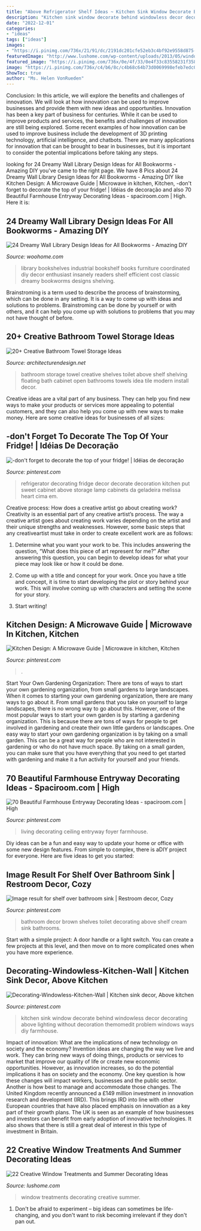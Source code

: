 ```yaml
---
title: "Above Refrigerator Shelf Ideas ~ Kitchen Sink Window Decorate Behind Windowless Decor Decorating Above Lighting Without Decoration Themomedit Problem Windows Ways Diy Farmhouse"
description: "Kitchen sink window decorate behind windowless decor decorating above lighting without decoration themomedit problem windows ways diy farmhouse"
date: "2022-12-01"
categories:
- "ideas"
tags: ["ideas"]
images:
- "https://i.pinimg.com/736x/21/91/dc/2191dc201cfe52eb3c4bf92e9558d875--kitchen-cupboards-kitchen-reno.jpg"
featuredImage: "http://www.lushome.com/wp-content/uploads/2013/05/window-treatments-summer-decorating-ideas-16.jpg"
featured_image: "https://i.pinimg.com/736x/0e/4f/33/0e4f33c83558231f35833c8e3fb91540.jpg"
image: "https://i.pinimg.com/736x/c4/b6/8c/c4b68c64b73d0069998efeb7edc0a8a0.jpg"
ShowToc: true
author: "Ms. Helen VonRueden"
---
```



Conclusion: In this article, we will explore the benefits and challenges of innovation. We will look at how innovation can be used to improve businesses and provide them with new ideas and opportunities.
Innovation has been a key part of business for centuries. While it can be used to improve products and services, the benefits and challenges of innovation are still being explored. Some recent examples of how innovation can be used to improve business include the development of 3D printing technology, artificial intelligence, and chatbots. There are many applications for innovation that can be brought to bear in businesses, but it is important to consider the potential implications before taking any steps.

	

		
looking for 24 Dreamy Wall Library Design Ideas for All Bookworms - Amazing DIY you've came to the right page. We have 8 Pics about 24 Dreamy Wall Library Design Ideas for All Bookworms - Amazing DIY like Kitchen Design: A Microwave Guide | Microwave in kitchen, Kitchen, -don&#039;t forget to decorate the top of your fridge! | Idéias de decoração and also 70 Beautiful Farmhouse Entryway Decorating Ideas - spaciroom.com | High. Here it is:
		
    
## 24 Dreamy Wall Library Design Ideas For All Bookworms - Amazing DIY

<img loading=lazy src="http://www.woohome.com/wp-content/uploads/2015/08/wall-library-ideas-woohome-24.jpg" onerror="this.onerror=null;this.src='https://tse2.mm.bing.net/th?id=OIP._1Y792rfhxzN8O8IMZNVpQHaLd&amp;pid=15.1';" alt="24 Dreamy Wall Library Design Ideas for All Bookworms - Amazing DIY">

_Source: woohome.com_

>library bookshelves industrial bookshelf books furniture coordinated diy decor enthusiast insanely readers shelf efficient cost classic dreamy bookworms designs shelving. 

	

Brainstroming is a term used to describe the process of brainstorming, which can be done in any setting. It is a way to come up with ideas and solutions to problems. Brainstroming can be done by yourself or with others, and it can help you come up with solutions to problems that you may not have thought of before.

    
## 20+ Creative Bathroom Towel Storage Ideas

<img loading=lazy src="http://cdn.architecturendesign.net/wp-content/uploads/2015/09/AD-Creative-Bathroom-Towel-Storage-Ideas-12.jpg" onerror="this.onerror=null;this.src='https://tse1.mm.bing.net/th?id=OIP.2DHhcO-0nv1EyzHJxSh8HAHaJ4&amp;pid=15.1';" alt="20+ Creative Bathroom Towel Storage Ideas">

_Source: architecturendesign.net_

>bathroom storage towel creative shelves toilet above shelf shelving floating bath cabinet open bathrooms towels idea tile modern install decor. 

	

Creative ideas are a vital part of any business. They can help you find new ways to make your products or services more appealing to potential customers, and they can also help you come up with new ways to make money. Here are some creative ideas for businesses of all sizes: 

    
## -don&#039;t Forget To Decorate The Top Of Your Fridge! | Idéias De Decoração

<img loading=lazy src="https://i.pinimg.com/736x/21/91/dc/2191dc201cfe52eb3c4bf92e9558d875--kitchen-cupboards-kitchen-reno.jpg" onerror="this.onerror=null;this.src='https://tse4.mm.bing.net/th?id=OIP.3H9V85tXnIjkpTTdF0aeiQHaJ4&amp;pid=15.1';" alt="-don&#039;t forget to decorate the top of your fridge! | Idéias de decoração">

_Source: pinterest.com_

>refrigerator decorating fridge decor decorate decoration kitchen put sweet cabinet above storage lamp cabinets da geladeira melissa heart cima em. 

	

Creative process: How does a creative artist go about creating work?
Creativity is an essential part of any creative artist’s process. The way a creative artist goes about creating work varies depending on the artist and their unique strengths and weaknesses. However, some basic steps that any creativeartist must take in order to create excellent work are as follows:
1. Determine what you want your work to be. This includes answering the question, “What does this piece of art represent for me?” After answering this question, you can begin to develop ideas for what your piece may look like or how it could be done.

2. Come up with a title and concept for your work. Once you have a title and concept, it is time to start developing the plot or story behind your work. This will involve coming up with characters and setting the scene for your story.

3. Start writing!

    
## Kitchen Design: A Microwave Guide | Microwave In Kitchen, Kitchen

<img loading=lazy src="https://i.pinimg.com/736x/07/bc/0e/07bc0e42b0af872caa64adbf6a8f6b38--diy-kitchen-kitchen-cabinets.jpg" onerror="this.onerror=null;this.src='https://tse2.mm.bing.net/th?id=OIP.b6EbDUr0-NJWOwOvCulvUQHaJ6&amp;pid=15.1';" alt="Kitchen Design: A Microwave Guide | Microwave in kitchen, Kitchen">

_Source: pinterest.com_

>. 

	

Start Your Own Gardening Organization: There are tons of ways to start your own gardening organization, from small gardens to large landscapes.
When it comes to starting your own gardening organization, there are many ways to go about it. From small gardens that you take on yourself to large landscapes, there is no wrong way to go about this. However, one of the most popular ways to start your own garden is by starting a gardening organization. This is because there are tons of ways for people to get involved in gardening and create their own little gardens or landscapes.
One easy way to start your own gardening organization is by taking on a small garden. This can be a great way for people who are not interested in gardening or who do not have much space. By taking on a small garden, you can make sure that you have everything that you need to get started with gardening and make it a fun activity for yourself and your friends.

    
## 70 Beautiful Farmhouse Entryway Decorating Ideas - Spaciroom.com | High

<img loading=lazy src="https://i.pinimg.com/736x/0e/4f/33/0e4f33c83558231f35833c8e3fb91540.jpg" onerror="this.onerror=null;this.src='https://tse4.mm.bing.net/th?id=OIP.eSl_OjVZNNI9YjdHOi0m2AHaLJ&amp;pid=15.1';" alt="70 Beautiful Farmhouse Entryway Decorating Ideas - spaciroom.com | High">

_Source: pinterest.com_

>living decorating ceiling entryway foyer farmhouse. 

	

Diy ideas can be a fun and easy way to update your home or office with some new design features. From simple to complex, there is aDIY project for everyone. Here are five ideas to get you started: 

    
## Image Result For Shelf Over Bathroom Sink | Restroom Decor, Cozy

<img loading=lazy src="https://i.pinimg.com/736x/09/e4/6c/09e46c10b38f4276fd31ae131fb33726.jpg" onerror="this.onerror=null;this.src='https://tse4.mm.bing.net/th?id=OIP.wlpDxesx7pGFikNJ7WavZAHaJ3&amp;pid=15.1';" alt="Image result for shelf over bathroom sink | Restroom decor, Cozy">

_Source: pinterest.com_

>bathroom decor brown shelves toilet decorating above shelf cream sink bathrooms. 

	

Start with a simple project: A door handle or a light switch. You can create a few projects at this level, and then move on to more complicated ones when you have more experience.

    
## Decorating-Windowless-Kitchen-Wall | Kitchen Sink Decor, Above Kitchen

<img loading=lazy src="https://i.pinimg.com/736x/c4/b6/8c/c4b68c64b73d0069998efeb7edc0a8a0.jpg" onerror="this.onerror=null;this.src='https://tse1.mm.bing.net/th?id=OIP.kJ6NtYeLLcvH0WEWd1zcswHaJ3&amp;pid=15.1';" alt="Decorating-Windowless-Kitchen-Wall | Kitchen sink decor, Above kitchen">

_Source: pinterest.com_

>kitchen sink window decorate behind windowless decor decorating above lighting without decoration themomedit problem windows ways diy farmhouse. 

	

Impact of innovation: What are the implications of new technology on society and the economy?
Invention ideas are changing the way we live and work. They can bring new ways of doing things, products or services to market that improve our quality of life or create new economic opportunities. However, as innovation increases, so do the potential implications it has on society and the economy. One key question is how these changes will impact workers, businesses and the public sector. Another is how best to manage and accommodate those changes.
The United Kingdom recently announced a £149 million investment in innovation research and development (IRD). This brings IRD into line with other European countries that have also placed emphasis on innovation as a key part of their growth plans. The UK is seen as an example of how businesses and investors can benefit from early adoption of innovative technologies. It also shows that there is still a great deal of interest in this type of investment in Britain.

    
## 22 Creative Window Treatments And Summer Decorating Ideas

<img loading=lazy src="http://www.lushome.com/wp-content/uploads/2013/05/window-treatments-summer-decorating-ideas-16.jpg" onerror="this.onerror=null;this.src='https://tse3.mm.bing.net/th?id=OIP.9f-Iqi7HPjm9D45NsX7vnQAAAA&amp;pid=15.1';" alt="22 Creative Window Treatments and Summer Decorating Ideas">

_Source: lushome.com_

>window treatments decorating creative summer. 

	

1. Don't be afraid to experiment – big ideas can sometimes be life-changing, and you don't want to risk becoming irrelevant if they don't pan out.

